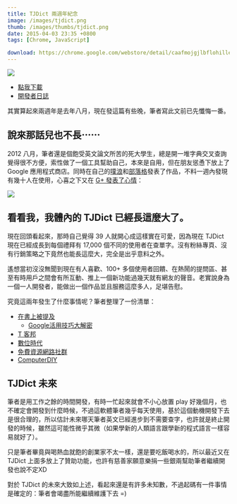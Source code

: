 ```yaml
---
title: TJDict 兩週年紀念
image: /images/tjdict.png
thumb: /images/thumbs/tjdict.png
date: 2015-04-03 23:35 +0800
tags: [Chrome, JavaScript]

download: https://chrome.google.com/webstore/detail/caafmojgjlbflohillejdmnghkpcjjpp?hl=zh-TW
---
```


![](/images/tjdict.png)

- [點我下載](https://chrome.google.com/webstore/detail/caafmojgjlbflohillejdmnghkpcjjpp?hl=zh-TW)
- [開發者日誌](http://tjdict.me)

其實算起來兩週年是去年八月，現在發這篇有些晚，筆者寫此文前已先懺悔一番。

## 說來那話兒也不長⋯⋯

2012 八月，筆者還是個飽受英文論文所苦的死大學生，總是開一堆字典交叉查詢覺得很不方便，索性做了一個工具幫助自己，本來是自用，但在朋友慫恿下放上了 Google 應用程式商店。同時在自己的[噗浪](http://www.plurk.com/p/h2o8zi)和[部落格](/2012/08/17/tjdict-english-chinese-dictionary-for-chrome/)發表了作品，不料一週內發現有幾十人在使用，心喜之下又在 [G+ 發表了心情](https://plus.google.com/+%E7%B0%A1%E7%85%92%E8%88%AATJ/posts/jY9trCpqas9)：

![](/images/tjdict_plus.png)

## 看看我，我體內的 TJDict 已經長這麼大了。

現在回頭看起來，那時自己覺得 39 人就開心成這樣實在可愛，因為現在 TJDict 現在已經成長到每個禮拜有 17,000 個不同的使用者在查單字。沒有粉絲專頁、沒有行銷策略之下竟然也能長這麼大，完全是出乎意料之外。

遙想當初沒沒無聞到現在有人喜歡、100+ 多個使用者回饋、在熱鬧的提問區、甚至有時用戶之間會有所互動、推上一個新功能過幾天就有網友的聲音。老實說身為一個一人開發者，能做出一個作品並且服務這麼多人，足堪告慰。

究竟這兩年發生了什麼事情呢？筆者整理了一份清單：

- [在書上被提及](https://books.google.com.tw/books?id=YpCYBAAAQBAJ&pg=PA142&dq=TJDict&hl=en&sa=X&ei=98QeVZb6FsLvmAWNvoCgAg&ved=0CCoQ6AEwAQ#v=onepage&q=TJDict&f=false)
  - [Google活用技巧大解密](http://www.books.com.tw/products/0010648438)
- [T 客邦](http://www.techbang.com/posts/16612-dictionary-of-core-cloud)
- [數位時代](http://www.bnext.com.tw/article/view/id/31079)
- [免費資源網路社群](http://free.com.tw/tjdict/)
- [ComputerDIY](http://www.computerdiy.com.tw/all-articles/download-search/2927-tjdict)

## TJDict 未來

筆者是用工作之餘的時間開發，有時一忙起來就會不小心放置 play 好幾個月，也不確定會開發到什麼時候，不過這軟體筆者幾乎每天使用，基於這個動機開發下去是很合理的，所以估計未來哪天筆者英文已經進步到不需要查字，也許就是終止開發的時候，雖然這可能性微乎其微（如果學新的人類語言跟學新的程式語言一樣容易就好了）。

只是筆者畢竟與喝熱血就飽的創業家不太一樣，還是要吃飯喝水的，所以最近又在 TJDict 上面多放上了贊助功能，也許有慈善家願意樂捐一些銀兩幫助筆者繼續開發也說不定XD

對於 TJDict 的未來大致如上述，看起來還是有許多未知數，不過起碼有一件事情是確定的：筆者會竭盡所能繼續維護下去 =)

